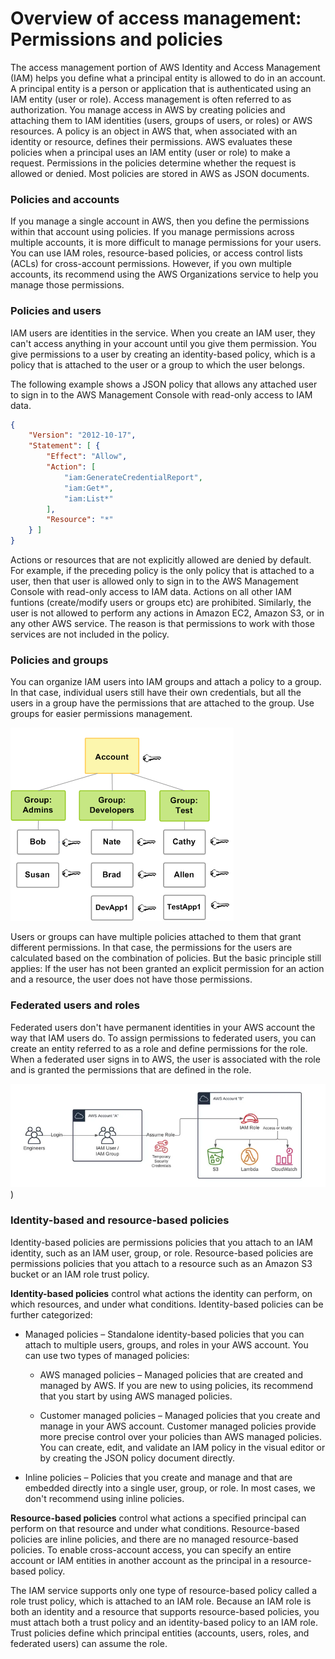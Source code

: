 # Overview of access management: Permissions and policies
The access management portion of AWS Identity and Access Management (IAM) helps you define what a principal entity is allowed to do in an account. A principal entity is a person or application that is authenticated using an IAM entity (user or role). Access management is often referred to as authorization. You manage access in AWS by creating policies and attaching them to IAM identities (users, groups of users, or roles) or AWS resources. A policy is an object in AWS that, when associated with an identity or resource, defines their permissions. AWS evaluates these policies when a principal uses an IAM entity (user or role) to make a request. Permissions in the policies determine whether the request is allowed or denied. Most policies are stored in AWS as JSON documents.

### Policies and accounts
If you manage a single account in AWS, then you define the permissions within that account using policies. If you manage permissions across multiple accounts, it is more difficult to manage permissions for your users. You can use IAM roles, resource-based policies, or access control lists (ACLs) for cross-account permissions. However, if you own multiple accounts, its recommend using the AWS Organizations service to help you manage those permissions.

### Policies and users
IAM users are identities in the service. When you create an IAM user, they can't access anything in your account until you give them permission. You give permissions to a user by creating an identity-based policy, which is a policy that is attached to the user or a group to which the user belongs.

The following example shows a JSON policy that allows any attached user to sign in to the AWS Management Console with read-only access to IAM data.

``` json
{
    "Version": "2012-10-17",
    "Statement": [ {
        "Effect": "Allow",
        "Action": [
            "iam:GenerateCredentialReport",
            "iam:Get*",
            "iam:List*"
        ],
        "Resource": "*"
    } ]
}
```
Actions or resources that are not explicitly allowed are denied by default. For example, if the preceding policy is the only policy that is attached to a user, then that user is allowed only to sign in to the AWS Management Console with read-only access to IAM data. Actions on all other IAM funtions (create/modify users or groups etc) are prohibited. Similarly, the user is not allowed to perform any actions in Amazon EC2, Amazon S3, or in any other AWS service. The reason is that permissions to work with those services are not included in the policy.

### Policies and groups
You can organize IAM users into IAM groups and attach a policy to a group. In that case, individual users still have their own credentials, but all the users in a group have the permissions that are attached to the group. Use groups for easier permissions management.

![Image](images/iam-intro-users-and-groups.diagram.png
)

Users or groups can have multiple policies attached to them that grant different permissions. In that case, the permissions for the users are calculated based on the combination of policies. But the basic principle still applies: If the user has not been granted an explicit permission for an action and a resource, the user does not have those permissions.

### Federated users and roles

Federated users don't have permanent identities in your AWS account the way that IAM users do. To assign permissions to federated users, you can create an entity referred to as a role and define permissions for the role. When a federated user signs in to AWS, the user is associated with the role and is granted the permissions that are defined in the role.

![Image](images/Federated-users-and-roles.png)
)

### Identity-based and resource-based policies

Identity-based policies are permissions policies that you attach to an IAM identity, such as an IAM user, group, or role. Resource-based policies are permissions policies that you attach to a resource such as an Amazon S3 bucket or an IAM role trust policy.

**Identity-based policies** control what actions the identity can perform, on which resources, and under what conditions. Identity-based policies can be further categorized:

* Managed policies – Standalone identity-based policies that you can attach to multiple users, groups, and roles in your AWS account. You can use two types of managed policies:

    * AWS managed policies – Managed policies that are created and managed by AWS. If you are new to using policies, its recommend that you start by using AWS managed policies.

    * Customer managed policies – Managed policies that you create and manage in your AWS account. Customer managed policies provide more precise control over your policies than AWS managed policies. You can create, edit, and validate an IAM policy in the visual editor or by creating the JSON policy document directly.

* Inline policies – Policies that you create and manage and that are embedded directly into a single user, group, or role. In most cases, we don't recommend using inline policies.

**Resource-based policies** control what actions a specified principal can perform on that resource and under what conditions. Resource-based policies are inline policies, and there are no managed resource-based policies. To enable cross-account access, you can specify an entire account or IAM entities in another account as the principal in a resource-based policy.

The IAM service supports only one type of resource-based policy called a role trust policy, which is attached to an IAM role. Because an IAM role is both an identity and a resource that supports resource-based policies, you must attach both a trust policy and an identity-based policy to an IAM role. Trust policies define which principal entities (accounts, users, roles, and federated users) can assume the role.